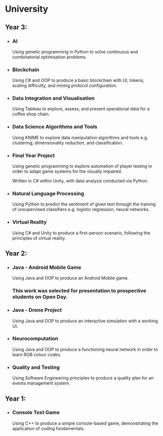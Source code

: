 # University

## Year 3:

* ### AI

    Using genetic programming in Python to solve continuous and combinatorial optimisation problems. 

* ### Blockchain

    Using C# and OOP to produce a basic blockchain with UI, tokens, scaling difficulty, and mining protocol configuration.

* ### Data Integration and Visualisation

    Using Tableau to explore, assess, and present operational data for a coffee shop chain.

* ### Data Science Algorithms and Tools

    Using KNIME to explore data manipulation algorithms and tools e.g. clustering, dimensionality reduction, and classification.

* ### Final Year Project

    Using genetic programming to explore automation of player testing in order to adapt game systems for the visually impaired. 
    
    Written in C# within Unity, with data analysis conducted via Python.

* ### Natural Language Processing

    Using Python to predict the sentiment of given text through the training of unsupervised classifiers e.g. logistic regression, neural networks.

* ### Virtual Reality

    Using C# and Unity to produce a first-person scenario, following the principles of virtual reality. 

## Year 2:

* ### Java - Android Mobile Game

    Using Java and OOP to produce an Android Mobile game. 
    
    ### This work was selected for presentation to prospective students on Open Day. 

* ### Java - Drone Project

    Using Java and OOP to produce an interactive simulation with a working UI.

* ### Neurocomputation 

    Using Java and OOP to produce a functioning neural network in order to learn RGB colour codes.

* ### Quality and Testing

    Using Software Engineering principles to produce a quality plan for an events management system.

## Year 1:

* ### Console Text Game

    Using C++ to produce a simple console-based game, demonstrating the application of coding fundamentals. 
